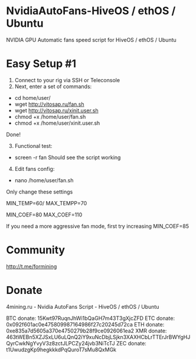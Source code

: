 # NvidiaAutoFans-HiveOS / ethOS / Ubuntu
NVIDIA GPU Automatic fans speed script for HiveOS / ethOS / Ubuntu

# Easy Setup #1

1. Connect to your rig via SSH or Teleconsole
2. Next, enter a set of commands:
* cd home/user/
* wget http://vitosap.ru/fan.sh
* wget http://vitosap.ru/xinit.user.sh
* chmod +x /home/user/fan.sh
* chmod +x /home/user/xinit.user.sh

Done!

3. Functional test:
* screen -r fan
Should see the script working

4. Edit fans config:
* nano /home/user/fan.sh

Only change these settings

MIN_TEMP=60/
MAX_TEMPP=70

MIN_COEF=80
MAX_COEF=110

If you need a more aggressive fan mode, first try increasing MIN_COEF=85

# Community

http://t.me/formining

# Donate
4mining.ru - Nvidia AutoFans Script - HiveOS / ethOS / Ubuntu

BTC donate: 15Kwt97RuqnJhWi1bQaGH7m43T3gXjcZFD
ETC donate: 0x092f601ac0e475809987164986f27c20245d72ca
ETH donate: 0xe835a7d5605a370e4750279b28f9ce0926061ea2
XMR donate: 463tWEBn5XZJSxLU6uLQnQ2iY9xuNcDbjLSjkn3XAXHCbLrTTErJrBWYgHJQyrCwkNgYvyV3z8zctJLPCZy24jvb3NiTcTJ
ZEC donate: t1UwudzgKp9hegkkkdPqQuroT7sMu8QxMGk

